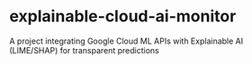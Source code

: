 # explainable-cloud-ai-monitor
A project integrating Google Cloud ML APIs with Explainable AI (LIME/SHAP) for transparent predictions

